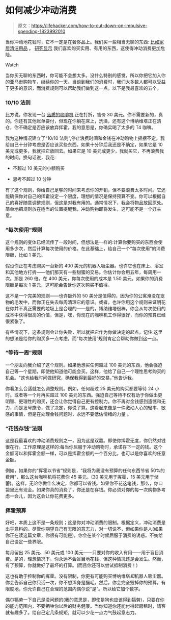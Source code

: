 # 如何减少冲动消费

> 原文：<https://lifehacker.com/how-to-cut-down-on-impulsive-spending-1823992010>

当你冲动地花钱时，它不一定是在奢侈品上。我们买一些相当无聊的东西: [比如家居清洁用品](https://www.thewildwong.com/impulsive-spending/) 。 [研究显示](https://academic.oup.com/jcr/article-abstract/43/6/1031/2687775/Control-Deprivation-Motivates-Acquisition-of) 我们喜欢购买实用、有用的东西，这使得冲动消费更加危险。

Watch

当你买无聊的东西时，你可能不会想太多。没什么特别的感觉，所以你把它加入你的亚马逊购物车，继续你的一天。当谈到我们的消费时，我们大多数人都可以受益于更多的意识，而消费规则可以帮助我们做到这一点。以下是我最喜欢的五个。

### **10/10 法则**

比方说，你发现一台 [品质的咖啡机](https://gear.lifehacker.com/these-are-your-five-favorite-coffee-makers-1758084836#_ga=2.168256738.2102030851.1521737262-320535205.1521737260) 正在打折，售价 30 美元。你不需要新的，真的。你还有其他账单要付，但现在你躺在床上，洗澡，还有这个博纳维塔正在清仓，你不确定是否应该放弃挥霍。我的意思是，你确实喝了太多的 T4 咖啡。

我为这种情况建立了“10/10 法则”,停止浪费时间和金钱在冲动购物上摇摆不定。我给自己十分钟考虑是否应该买些东西。如果十分钟后我还是不确定，如果它是 10 美元或更多，我就把它放回去。如果它是 10 美元或更少，我就买它，不再浪费我的时间。换句话说，我花:

*   不超过 10 美元的小额购买

*   思考不超过 10 分钟

有了这个规则，你给自己足够的时间来考虑你的开销，但不要浪费太多时间。它还能确保你对自己的挥霍设定一个限度，理想的情况是保持预算不变。你可以根据自己的喜好随意调整规则，但这是对我有用的。通常情况下，我会将物品放回原处。简单地把规则放在适当的位置提醒我，冲动购物即将发生，这可能不是一个好主意。

### **“每次使用”规则**

这个规则的变体已经流传了一段时间，但想法是一样的:计算你要购买的东西会使用多少次，然后计算每次使用的价格。在此基础上，给自己一个“每次使用”的消费限额，比如 1 美元。

假设你正在考虑购买一台新的 400 美元的机器人吸尘器。也许它也在床上、浴室和其他地方打折——他们那天有一些甜蜜的交易。你估计你会用五年，每周用一次。那是 260 倍。在 400 美元，你每次使用的成本是 1.50 美元。如果你的消费限额是每次 1 美元，这可能会告诉你这次购买不值得。

这不是一个完美的规则——也许额外的 50 美分是值得的，因为你的公寓淹没在宠物的毛发中，而你正在失去每周清理它的意识。或者，也许你用这个规则来证明花在你并不真正需要的垃圾上是合理的——是的，博纳维塔很棒，你会从每次使用的成本中获得很高的价值，但是，嘿，你现在的咖啡机工作得很好，而你的预算已经很紧张了。

有些情况下，这条规则会让你失败，所以就把它作为你做决定的起点。记住:这里的想法是给你的购买多一点考虑，而“每次使用”规则肯定会帮助你做到这一点。

### **“等待一周”规则**

一个朋友向我介绍了这个规则。如果他想买任何超过 100 美元的东西，他会强迫自己等一个星期，即使他知道他可能会买。这样，他给了自己一个理性思考购买的机会。“这也给我时间做研究，确保我得到最好的交易，”他告诉我。

你看怎么合适就怎么调整规则。例如，任何超过 25 美元的购买都要等待 24 小时。或者等一个月再买超过 100 美元的东西。强迫自己等待不仅有助于你做出更明智、更理性的购买，还会让你觉得自己更有控制力。你不再对金钱感到遗憾和无力，而是发号施令，做了决定，你说了算。这看起来像是一件激动人心的轻率、敏感的事情，但是在处理金钱问题时，永远不要低估情绪的力量 。

### **“花钱存钱”法则**

这是我最喜欢的冲动消费规则之一，因为这是双赢。即使你挥霍无度，你仍然对钱很在行。工作原理是这样的:每当你屈服于冲动购物时，承诺存下一定的钱。这个金额可以和挥霍金额一样，可以是挥霍金额的一个百分比，也可以是你喜欢的任意金额。

例如，如果你的“挥霍以节省”规则是，“我将为我没有预算的任何东西节省 50%的费用”，那么这台咖啡机将花费你 45 美元。(30 美元用于挥霍，15 美元用于储蓄)。这样，无论你做什么决定，你都可以省钱。如果你不花这笔钱，那么，你口袋里还有现金。如果你真的消费了，你还是在存钱。你必须对你的每一次购物多考虑一会儿，因为这会让你花费更多。

### **挥霍预算**

好吧，本质上这不是一条规则；这是你对冲动消费的限制。根据定义，冲动消费是出乎意料的。尽管你期望自己有无限的意志力，对一切说不，但如果你是人(如果你正在读这篇文章，你很有可能是)，你会在某个时候屈服于消费的诱惑。不妨给自己设定一些界限。

每月留出 25 美元、50 美元或 100 美元——只要对你的收入有用——用于盲目消费。是的，理想情况下，你永远不会盲目地花钱，但这种情况还是会发生。然而，有了预算，你就做好了最坏的打算。(而且你还可以尝试抵制消费！)

这也有助于控制你的挥霍。没有限制，你更有可能购买博纳维塔*和*机器人吸尘器。你会告诉自己你只活一次，你不想浑身是猫毛。然后，你会完全毁掉你的预算。有限度地，你允许自己在合理的范围内偶尔说“是”。所以给它加个数字。

偶尔犒劳一下自己是没问题的(我的意思是，即使是狗也应该得到犒劳)，只要在你的能力范围内，不要牺牲你以后的财务健康。当你知道你还能付得起房租时，请客就有趣多了。给自己定几条规矩，就可以少花一点力气鼓起意志力。